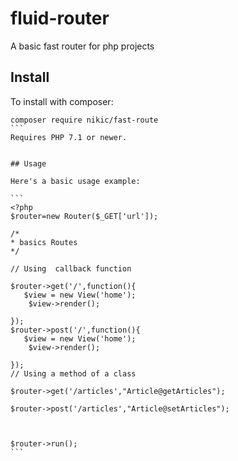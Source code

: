 # fluid-router
A basic fast router for php projects

## Install
To install with composer:

````
composer require nikic/fast-route
```
Requires PHP 7.1 or newer.


## Usage

Here's a basic usage example:

```
<?php
$router=new Router($_GET['url']);

/*
* basics Routes
*/

// Using  callback function 

$router->get('/',function(){
   $view = new View('home');
    $view->render();

});
$router->post('/',function(){
   $view = new View('home');
    $view->render();

});
// Using a method of a class

$router->get('/articles',"Article@getArticles");

$router->post('/articles',"Article@setArticles");



$router->run();
```

